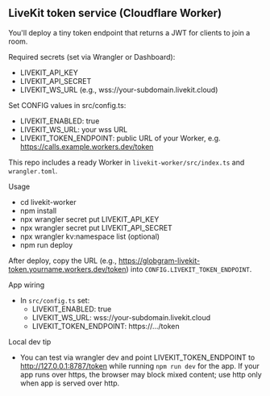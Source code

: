 LiveKit token service (Cloudflare Worker)
----------------------------------------

You'll deploy a tiny token endpoint that returns a JWT for clients to join a room.

Required secrets (set via Wrangler or Dashboard):
- LIVEKIT_API_KEY
- LIVEKIT_API_SECRET
- LIVEKIT_WS_URL (e.g., wss://your-subdomain.livekit.cloud)

Set CONFIG values in src/config.ts:
- LIVEKIT_ENABLED: true
- LIVEKIT_WS_URL: your wss URL
- LIVEKIT_TOKEN_ENDPOINT: public URL of your Worker, e.g. https://calls.example.workers.dev/token

This repo includes a ready Worker in `livekit-worker/src/index.ts` and `wrangler.toml`.

Usage
- cd livekit-worker
- npm install
- npx wrangler secret put LIVEKIT_API_KEY
- npx wrangler secret put LIVEKIT_API_SECRET
- npx wrangler kv:namespace list (optional)
- npm run deploy

After deploy, copy the URL (e.g., https://globgram-livekit-token.yourname.workers.dev/token) into `CONFIG.LIVEKIT_TOKEN_ENDPOINT`.

App wiring
- In `src/config.ts` set:
  - LIVEKIT_ENABLED: true
  - LIVEKIT_WS_URL: wss://your-subdomain.livekit.cloud
  - LIVEKIT_TOKEN_ENDPOINT: https://.../token

Local dev tip
- You can test via wrangler dev and point LIVEKIT_TOKEN_ENDPOINT to http://127.0.0.1:8787/token while running `npm run dev` for the app. If your app runs over https, the browser may block mixed content; use http only when app is served over http.

